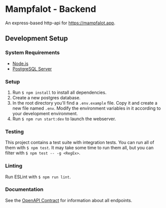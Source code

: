 # Mampfalot - Backend

An express-based http-api for https://mampfalot.app.

## Development Setup

### System Requirements

- [Node.js](https://nodejs.org/en/)
- [PostgreSQL Server](https://www.postgresql.org/)

### Setup

1. Run ```$ npm install``` to install all dependencies.
2. Create a new postgres database.
3. In the root directory you'll find a ```.env.example``` file. Copy it and create a new file named ```.env```. Modify the environment variables in it according to your development environment.
4. Run ```$ npm run start:dev``` to launch the webserver.

### Testing

This project contains a test suite with integration tests. You can run all of them with ```$ npm test```. It may take some time to run them all, but you can filter with ```$ npm test -- -g <RegEx>```.

### Linting

Run ESLint with ```$ npm run lint```.

### Documentation

See the [OpenAPI Contract](docs/mampfalot.oas3.yaml) for information about all endpoints.
